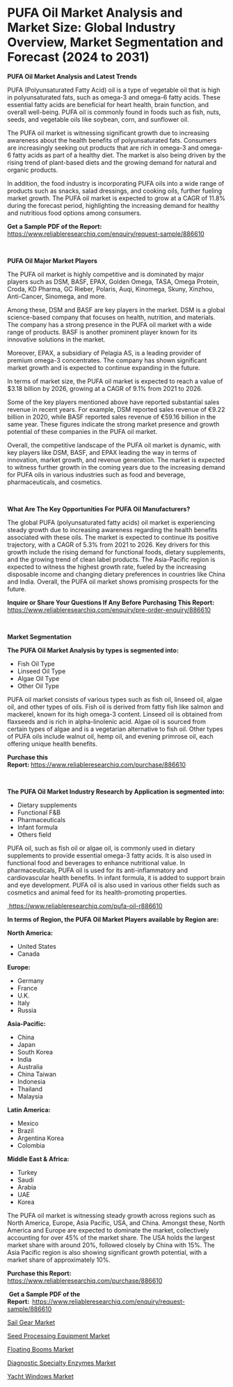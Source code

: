 <p><h1>PUFA Oil Market Analysis and Market Size: Global Industry Overview, Market Segmentation and Forecast (2024 to 2031)</h1></p><p><strong>PUFA Oil Market Analysis and Latest Trends</strong></p>
<p><p>PUFA (Polyunsaturated Fatty Acid) oil is a type of vegetable oil that is high in polyunsaturated fats, such as omega-3 and omega-6 fatty acids. These essential fatty acids are beneficial for heart health, brain function, and overall well-being. PUFA oil is commonly found in foods such as fish, nuts, seeds, and vegetable oils like soybean, corn, and sunflower oil.</p><p>The PUFA oil market is witnessing significant growth due to increasing awareness about the health benefits of polyunsaturated fats. Consumers are increasingly seeking out products that are rich in omega-3 and omega-6 fatty acids as part of a healthy diet. The market is also being driven by the rising trend of plant-based diets and the growing demand for natural and organic products.</p><p>In addition, the food industry is incorporating PUFA oils into a wide range of products such as snacks, salad dressings, and cooking oils, further fueling market growth. The PUFA oil market is expected to grow at a CAGR of 11.8% during the forecast period, highlighting the increasing demand for healthy and nutritious food options among consumers.</p></p>
<p><strong>Get a Sample PDF of the Report:&nbsp;</strong> <a href="https://www.reliableresearchiq.com/enquiry/request-sample/886610">https://www.reliableresearchiq.com/enquiry/request-sample/886610</a></p>
<p>&nbsp;</p>
<p><strong>PUFA Oil Major Market Players</strong></p>
<p><p>The PUFA oil market is highly competitive and is dominated by major players such as DSM, BASF, EPAX, Golden Omega, TASA, Omega Protein, Croda, KD Pharma, GC Rieber, Polaris, Auqi, Kinomega, Skuny, Xinzhou, Anti-Cancer, Sinomega, and more. </p><p>Among these, DSM and BASF are key players in the market. DSM is a global science-based company that focuses on health, nutrition, and materials. The company has a strong presence in the PUFA oil market with a wide range of products. BASF is another prominent player known for its innovative solutions in the market.</p><p>Moreover, EPAX, a subsidiary of Pelagia AS, is a leading provider of premium omega-3 concentrates. The company has shown significant market growth and is expected to continue expanding in the future.</p><p>In terms of market size, the PUFA oil market is expected to reach a value of $3.18 billion by 2026, growing at a CAGR of 9.1% from 2021 to 2026.</p><p>Some of the key players mentioned above have reported substantial sales revenue in recent years. For example, DSM reported sales revenue of €9.22 billion in 2020, while BASF reported sales revenue of €59.16 billion in the same year. These figures indicate the strong market presence and growth potential of these companies in the PUFA oil market.</p><p>Overall, the competitive landscape of the PUFA oil market is dynamic, with key players like DSM, BASF, and EPAX leading the way in terms of innovation, market growth, and revenue generation. The market is expected to witness further growth in the coming years due to the increasing demand for PUFA oils in various industries such as food and beverage, pharmaceuticals, and cosmetics.</p></p>
<p>&nbsp;</p>
<p><strong>What Are The Key Opportunities For PUFA Oil Manufacturers?</strong></p>
<p><p>The global PUFA (polyunsaturated fatty acids) oil market is experiencing steady growth due to increasing awareness regarding the health benefits associated with these oils. The market is expected to continue its positive trajectory, with a CAGR of 5.3% from 2021 to 2026. Key drivers for this growth include the rising demand for functional foods, dietary supplements, and the growing trend of clean label products. The Asia-Pacific region is expected to witness the highest growth rate, fueled by the increasing disposable income and changing dietary preferences in countries like China and India. Overall, the PUFA oil market shows promising prospects for the future.</p></p>
<p><strong>Inquire or Share Your Questions If Any Before Purchasing This Report:</strong> <a href="https://www.reliableresearchiq.com/enquiry/pre-order-enquiry/886610">https://www.reliableresearchiq.com/enquiry/pre-order-enquiry/886610</a></p>
<p>&nbsp;</p>
<p><strong>Market Segmentation</strong></p>
<p><strong>The PUFA Oil Market Analysis by types is segmented into:</strong></p>
<p><ul><li>Fish Oil Type</li><li>Linseed Oil Type</li><li>Algae Oil Type</li><li>Other Oil Type</li></ul></p>
<p><p>PUFA oil market consists of various types such as fish oil, linseed oil, algae oil, and other types of oils. Fish oil is derived from fatty fish like salmon and mackerel, known for its high omega-3 content. Linseed oil is obtained from flaxseeds and is rich in alpha-linolenic acid. Algae oil is sourced from certain types of algae and is a vegetarian alternative to fish oil. Other types of PUFA oils include walnut oil, hemp oil, and evening primrose oil, each offering unique health benefits.</p></p>
<p><strong>Purchase this Report:&nbsp;</strong><a href="https://www.reliableresearchiq.com/purchase/886610">https://www.reliableresearchiq.com/purchase/886610</a></p>
<p>&nbsp;</p>
<p><strong>The PUFA Oil Market Industry Research by Application is segmented into:</strong></p>
<p><ul><li>Dietary supplements</li><li>Functional F&B</li><li>Pharmaceuticals</li><li>Infant formula</li><li>Others field</li></ul></p>
<p><p>PUFA oil, such as fish oil or algae oil, is commonly used in dietary supplements to provide essential omega-3 fatty acids. It is also used in functional food and beverages to enhance nutritional value. In pharmaceuticals, PUFA oil is used for its anti-inflammatory and cardiovascular health benefits. In infant formula, it is added to support brain and eye development. PUFA oil is also used in various other fields such as cosmetics and animal feed for its health-promoting properties.</p></p>
<p><a href="https://www.reliableresearchiq.com/pufa-oil-r886610">&nbsp;https://www.reliableresearchiq.com/pufa-oil-r886610</a></p>
<p><strong>In terms of Region, the PUFA Oil Market Players available by Region are:</strong></p>
<p>
    <p> <strong> North America: </strong>
        <ul>
            <li>United States</li>
            <li>Canada</li>
        </ul>
        </p> 
    <p> <strong> Europe: </strong>
        <ul>
            <li>Germany</li>
            <li>France</li>
            <li>U.K.</li>
            <li>Italy</li>
            <li>Russia</li>
        </ul>
        </p> 
    <p> <strong> Asia-Pacific: </strong>
        <ul>
            <li>China</li>
            <li>Japan</li>
            <li>South Korea</li>
            <li>India</li>
            <li>Australia</li>
            <li>China Taiwan</li>
            <li>Indonesia</li>
            <li>Thailand</li>
            <li>Malaysia</li>
        </ul>
        </p> 
    <p> <strong> Latin America: </strong>
        <ul>
            <li>Mexico</li>
            <li>Brazil</li>
            <li>Argentina Korea</li>
            <li>Colombia</li>
        </ul>
        </p> 
    <p> <strong> Middle East & Africa: </strong>
        <ul>
            <li>Turkey</li>
            <li>Saudi</li>
            <li>Arabia</li>
            <li>UAE</li>
            <li>Korea</li>
        </ul>
    </p>
    </p>
<p><p>The PUFA oil market is witnessing steady growth across regions such as North America, Europe, Asia Pacific, USA, and China. Amongst these, North America and Europe are expected to dominate the market, collectively accounting for over 45% of the market share. The USA holds the largest market share with around 20%, followed closely by China with 15%. The Asia Pacific region is also showing significant growth potential, with a market share of approximately 10%.</p></p>
<p><strong>Purchase this Report: </strong><a href="https://www.reliableresearchiq.com/purchase/886610">https://www.reliableresearchiq.com/purchase/886610</a></p>
<p>&nbsp;<strong>Get a Sample PDF of the Report:&nbsp;&nbsp;</strong><a href="https://www.reliableresearchiq.com/enquiry/request-sample/886610">https://www.reliableresearchiq.com/enquiry/request-sample/886610</a></p>
<p><strong></strong></p>
<p><p><a href="https://medium.com/@polesdua.1/strategic-insights-into-global-sail-gear-market-trends-2024-2031-covered-in-159-pages-aff2ecf0ac59">Sail Gear Market</a></p><p><a href="https://medium.com/@henrysullivan626/comprehensive-analysis-of-the-global-seed-processing-equipment-market-growth-trends-market-4d926d81263f">Seed Processing Equipment Market</a></p><p><a href="https://medium.com/@rontaybrewer02024/floating-booms-market-size-growth-trends-statistics-forecasts-2024-2031-9772120b1867">Floating Booms Market</a></p><p><a href="https://github.com/evanArnold06/Market-Research-Report-List-1/blob/main/diagnostic-specialty-enzymes-market.md">Diagnostic Specialty Enzymes Market</a></p><p><a href="https://medium.com/@hakielkafi_83796/yacht-windows-market-a-global-and-regional-analysis-2024-2031-b2db0b3673c2">Yacht Windows Market</a></p></p>